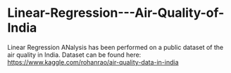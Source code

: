 # Linear-Regression---Air-Quality-of-India

Linear Regression ANalysis has been performed on a public dataset of the air quality in India. Dataset can be found here: https://www.kaggle.com/rohanrao/air-quality-data-in-india
